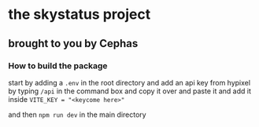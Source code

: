 # the skystatus project 
## brought to you by Cephas

### How to build the package

start by adding a ```.env``` in the root directory
and add an api key from hypixel by typing ```/api``` in the command box and copy it over 
and paste it and add it inside ```VITE_KEY = "<keycome here>"```

and then ```npm run dev``` in the main directory

